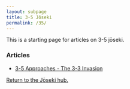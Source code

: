 ```yaml
---
layout: subpage
title: 3-5 Jōseki
permalink: /35/
---
```


This is a starting page for articles on 3-5 jōseki.

### Articles

* [3-5 Approaches - The 3-3 Invasion](/joseki/34/2021/07/29/35-33-invasion/)


[Return to the Jōseki hub.](/joseki/)